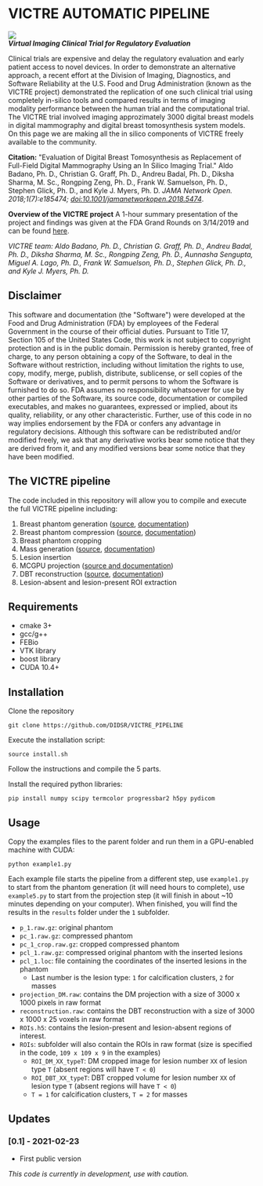 VICTRE AUTOMATIC PIPELINE
===========
![](https://user-images.githubusercontent.com/5750606/41682198-0b250648-74a5-11e8-9578-f93602efa5ab.png)\
***Virtual Imaging Clinical Trial for Regulatory Evaluation***

Clinical trials are expensive and delay the regulatory evaluation and early patient access to novel devices. In order to demonstrate an alternative approach, a recent effort at the Division of Imaging, Diagnostics, and Software Reliability at the U.S. Food and Drug Administration (known as the VICTRE project) demonstrated the replication of one such clinical trial using completely in-silico tools and compared results in terms of imaging modality performance between the human trial and the computational trial. The VICTRE trial involved imaging approzimately 3000 digital breast models in digital mammography and digital breast tomosynthesis system models. On this page we are making all the in silico components of VICTRE freely available to the community.

**Citation:** "Evaluation of Digital Breast Tomosynthesis as Replacement of Full-Field Digital Mammography Using an In Silico Imaging Trial." Aldo Badano, Ph. D., Christian G. Graff, Ph. D., Andreu Badal, Ph. D., Diksha Sharma, M. Sc., Rongping Zeng, Ph. D., Frank W. Samuelson, Ph. D., Stephen Glick, Ph. D., and Kyle J. Myers, Ph. D.  *JAMA Network Open. 2018;1(7):e185474; [doi:10.1001/jamanetworkopen.2018.5474]( https://doi.org/10.1001/jamanetworkopen.2018.5474)*. 

**Overview of the VICTRE project** A 1-hour summary presentation of the project and findings was given at the FDA Grand Rounds on 3/14/2019 and can be found [here](https://collaboration.fda.gov/p5wx8epckk7p/).

*VICTRE team: Aldo Badano, Ph. D., Christian G. Graff, Ph. D., Andreu Badal, Ph. D., Diksha Sharma, M. Sc., Rongping Zeng, Ph. D., Aunnasha Sengupta, Miguel A. Lago, Ph. D., Frank W. Samuelson, Ph. D., Stephen Glick, Ph. D., and Kyle J. Myers, Ph. D.*

Disclaimer
----------

This software and documentation (the "Software") were developed at the Food and Drug Administration (FDA) by employees of the Federal Government in the course of their official duties. Pursuant to Title 17, Section 105 of the United States Code, this work is not subject to copyright protection and is in the public domain. Permission is hereby granted, free of charge, to any person obtaining a copy of the Software, to deal in the Software without restriction, including without limitation the rights to use, copy, modify, merge, publish, distribute, sublicense, or sell copies of the Software or derivatives, and to permit persons to whom the Software is furnished to do so. FDA assumes no responsibility whatsoever for use by other
parties of the Software, its source code, documentation or compiled executables, and makes no guarantees, expressed or implied, about its quality, reliability, or any other characteristic. Further, use of this code in no way implies endorsement by the FDA or confers any advantage in regulatory decisions. Although this software can be redistributed and/or modified freely, we ask that any derivative works bear some notice that they are derived from it, and any modified versions bear some notice that they have been modified. 


The VICTRE pipeline
-------------------
The code included in this repository will allow you to compile and execute the full VICTRE pipeline including:

1. Breast phantom generation ([source](https://github.com/DIDSR/breastPhantom), [documentation](https://breastphantom.readthedocs.io/en/latest/))
2. Breast phantom compression ([source](https://github.com/DIDSR/breastCompress), [documentation](https://breastcompress.readthedocs.io/en/latest/))
3. Breast phantom cropping
4. Mass generation ([source](https://github.com/DIDSR/breastMass), [documentation](https://breastmass.readthedocs.io/en/latest/))
5. Lesion insertion
6. MCGPU projection ([source and documentation](https://github.com/DIDSR/VICTRE_MCGPU))
7. DBT reconstruction ([source](https://github.com/DIDSR/VICTRE/tree/master/FBP%20DBT%20reconstruction%20in%20C), [documentation](https://github.com/DIDSR/VICTRE/blob/master/FBP%20DBT%20reconstruction%20in%20C/README_recon.md))
8. Lesion-absent and lesion-present ROI extraction


Requirements
------------
* cmake 3+
* gcc/g++
* FEBio
* VTK library
* boost library
* CUDA 10.4+

Installation
------------

Clone the repository 

`git clone https://github.com/DIDSR/VICTRE_PIPELINE`

Execute the installation script:

`source install.sh`

Follow the instructions and compile the 5 parts.

Install the required python libraries:

`pip install numpy scipy termcolor progressbar2 h5py pydicom`

Usage
-----

Copy the examples files to the parent folder and run them in a GPU-enabled machine with CUDA:

`python example1.py`

Each example file starts the pipeline from a different step, use `example1.py` to start from the phantom generation (it will need hours to complete), use `example5.py` to start from the projection step (it will finish in about ~10 minutes depending on your computer). When finished, you will find the results in the `results` folder under the `1` subfolder.

* `p_1.raw.gz`: original phantom
* `pc_1.raw.gz`: compressed phantom
* `pc_1_crop.raw.gz`: cropped compressed phantom
* `pcl_1.raw.gz`: compressed original phantom with the inserted lesions
* `pcl_1.loc`: file containing the coordinates of the inserted lesions in the phantom
  * Last number is the lesion type: `1` for calcification clusters, `2` for masses
* `projection_DM.raw`: contains the DM projection with a size of 3000 x 1000 pixels in raw format
* `reconstruction.raw`: contains the DBT reconstruction with a size of 3000 x 1000 x 25 voxels in raw format
* `ROIs.h5`: contains the lesion-present and lesion-absent regions of interest.
* `ROIs`: subfolder will also contain the ROIs in raw format (size is specified in the code, `109 x 109 x 9` in the examples)
  * `ROI_DM_XX_typeT`: DM cropped image for lesion number `XX` of lesion type `T` (absent regions will have `T < 0`)
  * `ROI_DBT_XX_typeT`: DBT cropped volume for lesion number `XX` of lesion type `T` (absent regions will have `T < 0`)
  * `T = 1` for calcification clusters, `T = 2` for masses


Updates
-------

### **[0.1] - 2021-02-23**
* First public version

*This code is currently in development, use with caution.*